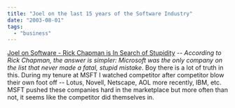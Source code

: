```yaml
---
title: "Joel on the last 15 years of the Software Industry"
date: "2003-08-01"
tags: 
  - "business"
---
```


[Joel on Software - Rick Chapman is In Search of Stupidity](http://www.joelonsoftware.com/articles/Stupidity.html "Joel on Software - Rick Chapman is In Search of Stupidity") -- _According to Rick Chapman, the answer is simpler: Microsoft was the only company on the list that never made a fatal, stupid mistake_. Boy there is a lot of truth in this. During my tenure at MSFT I watched competitor after competitor blow their own foot off -- Lotus, Novell, Netscape, AOL more recently, IBM, etc. MSFT pushed these companies hard in the marketplace but more often than not, it seems like the competitor did themselves in.
